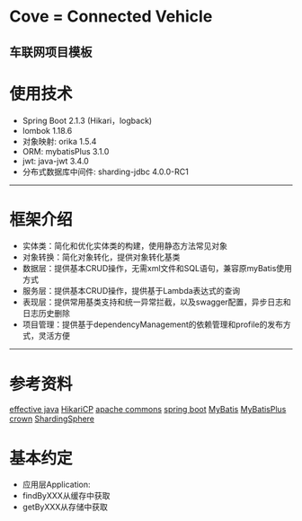 # Cove = Connected Vehicle
车联网项目模板
---

# 使用技术
- Spring Boot 2.1.3 (Hikari，logback)
- lombok 1.18.6
- 对象映射: orika 1.5.4
- ORM: mybatisPlus 3.1.0
- jwt: java-jwt 3.4.0
- 分布式数据库中间件: sharding-jdbc 4.0.0-RC1
---

# 框架介绍
- 实体类：简化和优化实体类的构建，使用静态方法常见对象
- 对象转换：简化对象转化，提供对象转化基类
- 数据层：提供基本CRUD操作，无需xml文件和SQL语句，兼容原myBatis使用方式
- 服务层：提供基本CRUD操作，提供基于Lambda表达式的查询
- 表现层：提供常用基类支持和统一异常拦截，以及swagger配置，异步日志和日志历史删除
- 项目管理：提供基于dependencyManagement的依赖管理和profile的发布方式，灵活方便
---
# 参考资料
[effective java](https://jiapengcai.gitbooks.io/effective-java/content/)
[HikariCP](http://brettwooldridge.github.io/HikariCP/)
[apache commons](http://commons.apache.org/)
[spring boot](https://docs.spring.io/spring-boot/docs/2.1.3.RELEASE/)
[MyBatis](http://www.mybatis.org/mybatis-3/zh/index.html)
[MyBatisPlus](https://mp.baomidou.com/)
[crown](https://caratacus.github.io/)
[ShardingSphere](https://shardingsphere.apache.org/document/current/cn/overview/)

# 基本约定
- 应用层Application:
- findByXXX从缓存中获取
- getByXXX从存储中获取

